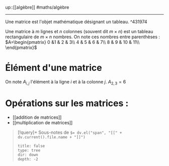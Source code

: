 up::[[algèbre]]
#maths/algèbre

----
Une matrice est l'objet mathématique désignant un tableau. ^431974

Une matrice à $m$ lignes et $n$ colonnes (souvent dit $m\times n$) est un tableau rectangulaire de $m\times n$ nombres.
On note ces nombres entre parenthèses :
$A=\begin{pmatrix} 0 &1 & 2 & 3\\ 4 & 5 & 6 & 7\\ 8 & 9 & 10 & 11\\ \end{pmatrix}$


# Élément d'une matrice
On note $A_{i,j}$ l'élément à la ligne $i$ et à la colonne $j$.
$A_{2,3} = 6$

# Opérations sur les matrices :

 - [[addition de matrices]]
 - [[multiplication de matrices]]



> [!query]+ Sous-notes de `$= dv.el("span", "[[" + dv.current().file.name + "]]")`
> ```breadcrumbs
> title: false
> type: tree
> dir: down
> depth: -2
> ```

